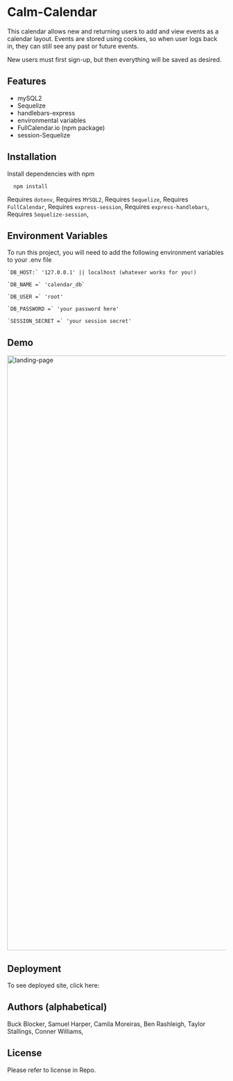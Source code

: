 # Calm-Calendar

This calendar allows new and returning users to add and view events as a calendar layout. Events are stored using cookies, so when user logs back in, they can still see any past or future events.

New users must first sign-up, but then everything will be saved as desired.

## Features

- mySQL2
- Sequelize
- handlebars-express
- environmental variables
- FullCalendar.io (npm package)
- session-Sequelize

## Installation

Install dependencies with npm

```cmd-line
  npm install
```

Requires `dotenv`,
Requires `MYSQL2`,
Requires `Sequelize`,
Requires `FullCalendar`,
Requires `express-session`,
Requires `express-handlebars`,
Requires `Sequelize-session`,

## Environment Variables

To run this project, you will need to add the following environment variables to your .env file

```cmd-line
`DB_HOST:` '127.0.0.1' || localhost (whatever works for you!)

`DB_NAME =` 'calendar_db`

`DB_USER =` 'root'

`DB_PASSWORD =` 'your password here'

`SESSION_SECRET =` 'your session secret'
```

## Demo
<img width="1370" alt="landing-page" src="https://user-images.githubusercontent.com/115678318/226114806-1c2efaaa-286c-4373-a18b-05fed1776ae1.png">


## Deployment

To see deployed site, click here:

## Authors (alphabetical)

Buck Blocker,
Samuel Harper,
Camila Moreiras,
Ben Rashleigh,
Taylor Stallings,
Conner Williams,

## License

Please refer to license in Repo.
